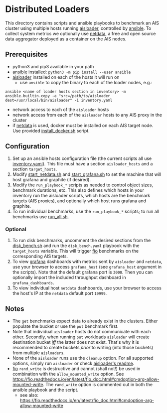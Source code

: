 # Distributed Loaders

This directory contains scripts and ansible playbooks to benchmark an AIS cluster using multiple hosts running [aisloader](/bench/aisloader), controlled by [ansible](https://github.com/ansible/ansible). To collect system metrics we optionally use [netdata](https://www.netdata.cloud/), a free and open source data aggregator deployed as a container on the AIS nodes.

## Prerequisites

- python3 and pip3 available in your path
- [ansible](https://github.com/ansible/ansible) installed: `python3 -m pip install --user ansible`
- [aisloader](/docs/aisloader.md) installed on each of the hosts it will run on
    - use `ansible` to copy the binary to each of the loader nodes, e.g.:
```console
ansible <name of loader hosts section in inventory> -m ansible.builtin.copy -a "src=/path/to/aisloader dest=/usr/local/bin/aisloader" -i inventory.yaml
```
- network access to each of the `aisloader` hosts
- network access from each of the `aisloader` hosts to any AIS proxy in the cluster
- if [netdata](https://www.netdata.cloud/) is used, docker must be installed on each AIS target node. Use provided [install_docker.sh](install_docker.sh) script.

## Configuration

1. Set up an ansible hosts configuration file (the current scripts all use [inventory.yaml](inventory.yaml)). This file must have a section `aisloader_hosts` and a section `target_hosts`.
2. Modify [start_netdata.sh](start_netdata.sh) and [start_grafana.sh](start_grafana.sh) to set the machine that will host grafana and graphite (if desired).
3. Modify the `run_playbook_*` scripts as needed to control object sizes, benchmark durations, etc. This also defines which hosts in your inventory run the aisloader scripts, which hosts are the benchmark targets (AIS proxies), and optionally which host runs grafana and graphite.
4. To run individual benchmarks, use the `run_playbook_*` scripts; to run all benchmarks use [run_all.sh](run_all.sh).

### Optional

1. To run disk benchmarks, uncomment the desired sections from the [disk_bench.sh](/bench/dist-loader/playbooks/scripts/disk_bench.sh) and run the `disk_bench.yaml` playbook with the `target_hosts` variable. This will trigger [fio](https://github.com/axboe/fio) benchmarks on the corresponding AIS targets.
2. To view [grafana](https://github.com/grafana/grafana) dashboards with metrics sent by `aisloader` and `netdata`, use your browser to access `grafana_host` (see `grafana_host` argument in the scripts). Note that the default grafana port is `3000`. Then you can optionally import the included throughput dashboard in `grafana_dashboards`.
3. To view individual host `netdata` dashboards, use your browser to access the host's IP at the `netdata` default port `19999`.


## Notes

 - The `get` benchmarks expect data to already exist in the clusters. Either populate the bucket or use the `put` benchmark first.
 - Note that individual `aisloader` hosts do not communicate with each other. Secondly, when running `put` workloads `aisloader` will create destination bucket _iff_ the latter does not exist. That's why it is recommended to create buckets _prior_ to writing (into those buckets) from multiple `aisloaders`.
 - None of the `aisloader` runs use the `cleanup` option. For all supported options, simply run `aisloader` or check [aisloader's readme](/docs/aisloader.md).
 - [fio](https://github.com/axboe/fio) `rand_write` is destructive and cannot (shall not!) be used in combination with the `allow_mounted_write` option. See https://fio.readthedocs.io/en/latest/fio_doc.html#cmdoption-arg-allow-mounted-write. The `rand_write` option is commented out in both the ansible playbook and the script.
   - see also: https://fio.readthedocs.io/en/latest/fio_doc.html#cmdoption-arg-allow-mounted-write
